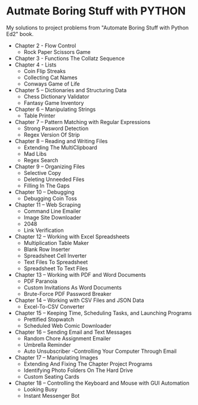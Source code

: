 # Autmate Boring Stuff with PYTHON
 My solutions to project problems from "Automate Boring Stuff with Python Ed2" book.
  
- Chapter 2 - Flow Control
  - Rock Paper Scissors Game
- Chapter 3 - Functions
The Collatz Sequence
- Chapter 4 - Lists
   - Coin Flip Streaks
   - Collecting Cat Names
   - Conways Game of Life
- Chapter 5 – Dictionaries and Structuring Data
    - Chess Dictionary Validator
    - Fantasy Game Inventory
- Chapter 6 – Manipulating Strings
    - Table Printer
 - Chapter 7 – Pattern Matching with Regular Expressions
    - Strong Pasword Detection
     - Regex Version Of Strip
  - Chapter 8 – Reading and Writing Files
    - Extending The MultiClipboard
    - Mad Libs
    - Regex Search
  - Chapter 9 – Organizing Files
    - Selective Copy
    - Deleting Unneeded Files
    - Filling In The Gaps
  - Chapter 10 – Debugging
    - Debugging Coin Toss
  - Chapter 11 – Web Scraping
    - Command Line Emailer
    - Image Site Downloader
    - 2048
    - Link Verification
  - Chapter 12 – Working with Excel Spreadsheets
    - Multiplication Table Maker
    - Blank Row Inserter
    - Spreadsheet Cell Inverter
    - Text Files To Spreadsheet
    - Spreadsheet To Text Files
  - Chapter 13 – Working with PDF and Word Documents
    - PDF Paranoia
    - Custom Invitations As Word Documents
    - Brute-Force PDF Password Breaker
  - Chapter 14 – Working with CSV Files and JSON Data
    - Excel-To-CSV Converter
  - Chapter 15 – Keeping Time, Scheduling Tasks, and Launching Programs
    - Prettified Stopwatch
    - Scheduled Web Comic Downloader
  - Chapter 16 – Sending Email and Text Messages
    - Random Chore Assignment Emailer
    - Umbrella Reminder
    - Auto Unsubscriber
    -Controlling Your Computer Through Email
  - Chapter 17 – Manipulating Images
    - Extending And Fixing The Chapter Project Programs
    - Identifying Photo Folders On The Hard Drive
    - Custom Seating Cards
  - Chapter 18 – Controlling the Keyboard and Mouse with GUI Automation
    - Looking Busy
    - Instant Messenger Bot
